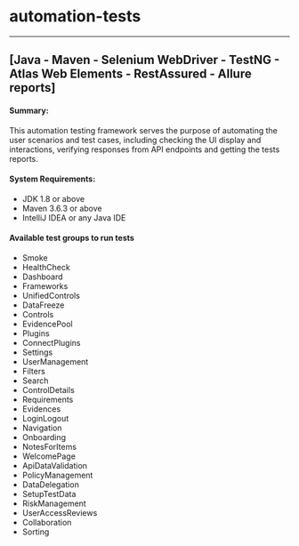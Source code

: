 # automation-tests
---
[Java - Maven - Selenium WebDriver - TestNG - Atlas Web Elements - RestAssured - Allure reports]
---

#### Summary:

This automation testing framework serves the purpose of automating the user scenarios and test cases, including checking
the UI display and interactions, verifying responses from API endpoints and getting the tests reports.

#### System Requirements:

* JDK 1.8 or above
* Maven 3.6.3 or above
* IntelliJ IDEA or any Java IDE

#### Available test groups to run tests

* Smoke
* HealthCheck
* Dashboard
* Frameworks
* UnifiedControls
* DataFreeze
* Controls
* EvidencePool
* Plugins
* ConnectPlugins
* Settings
* UserManagement
* Filters
* Search
* ControlDetails
* Requirements
* Evidences
* LoginLogout
* Navigation
* Onboarding
* NotesForItems
* WelcomePage
* ApiDataValidation
* PolicyManagement
* DataDelegation
* SetupTestData
* RiskManagement
* UserAccessReviews
* Collaboration
* Sorting

